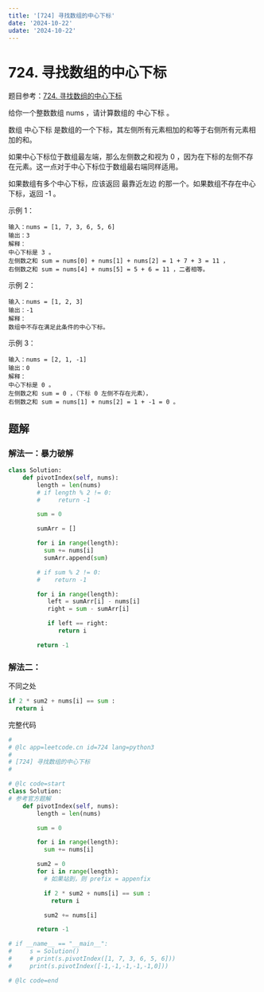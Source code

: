 ```yaml
---
title: '[724] 寻找数组的中心下标'
date: '2024-10-22'
udate: '2024-10-22'
---
```

# 724. 寻找数组的中心下标

题目参考：[724. 寻找数组的中心下标](https://leetcode.cn/problems/find-pivot-index/description/)

给你一个整数数组 nums ，请计算数组的 中心下标 。

数组 中心下标 是数组的一个下标，其左侧所有元素相加的和等于右侧所有元素相加的和。

如果中心下标位于数组最左端，那么左侧数之和视为 0 ，因为在下标的左侧不存在元素。这一点对于中心下标位于数组最右端同样适用。

如果数组有多个中心下标，应该返回 最靠近左边 的那一个。如果数组不存在中心下标，返回 -1 。



示例 1：
```
输入：nums = [1, 7, 3, 6, 5, 6]
输出：3
解释：
中心下标是 3 。
左侧数之和 sum = nums[0] + nums[1] + nums[2] = 1 + 7 + 3 = 11 ，
右侧数之和 sum = nums[4] + nums[5] = 5 + 6 = 11 ，二者相等。
```
示例 2：
```
输入：nums = [1, 2, 3]
输出：-1
解释：
数组中不存在满足此条件的中心下标。
```
示例 3：
```
输入：nums = [2, 1, -1]
输出：0
解释：
中心下标是 0 。
左侧数之和 sum = 0 ，（下标 0 左侧不存在元素），
右侧数之和 sum = nums[1] + nums[2] = 1 + -1 = 0 。
```

## 题解
### 解法一：暴力破解
```py
class Solution:
    def pivotIndex(self, nums):
        length = len(nums)
        # if length % 2 != 0:
        #     return -1

        sum = 0

        sumArr = []

        for i in range(length):
          sum += nums[i]
          sumArr.append(sum)

        # if sum % 2 != 0:
        #    return -1

        for i in range(length):
           left = sumArr[i] - nums[i]
           right = sum - sumArr[i]

           if left == right:
              return i

        return -1

```

### 解法二：
不同之处
```py
if 2 * sum2 + nums[i] == sum :
  return i

```
完整代码

```py
#
# @lc app=leetcode.cn id=724 lang=python3
#
# [724] 寻找数组的中心下标
#

# @lc code=start
class Solution:
# 参考官方题解
    def pivotIndex(self, nums):
        length = len(nums)

        sum = 0

        for i in range(length):
          sum += nums[i]

        sum2 = 0
        for i in range(length):
          # 如果站到，则 prefix = appenfix

          if 2 * sum2 + nums[i] == sum :
            return i

          sum2 += nums[i]

        return -1

# if __name__ == "__main__":
#     s = Solution()
#     # print(s.pivotIndex([1, 7, 3, 6, 5, 6]))
#     print(s.pivotIndex([-1,-1,-1,-1,-1,0]))

# @lc code=end
```
